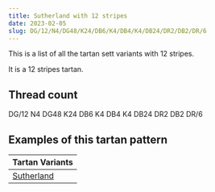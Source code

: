 ```yaml
---
title: Sutherland with 12 stripes
date: 2023-02-05
slug: DG/12/N4/DG48/K24/DB6/K4/DB4/K4/DB24/DR2/DB2/DR/6
---
```

This is a list of all the tartan sett variants with 12 stripes.

It is a 12 stripes tartan.


## Thread count
DG/12 N4 DG48 K24 DB6 K4 DB4 K4 DB24 DR2 DB2 DR/6

## Examples of this tartan pattern

| Tartan Variants |
|---------------|
| [Sutherland](/variants/dg/12/n4/dg48/k24/db6/k4/db4/k4/db24/dr2/db2/dr/6-db000052-dg11450d-draa0000-k000000-naaaaaa)||
